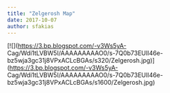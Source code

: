```yaml
---
title: "Zelgerosh Map"
date: 2017-10-07
author: sfakias
---
```


[![](https://3.bp.blogspot.com/-v3Ws5yA-
Cag/Wdi1tLVBW5I/AAAAAAAAAO0/s-7Q0b73EUIl46e-bz5wja3gc31j8VPxACLcBGAs/s320/Zelgerosh.jpg)](https://3.bp.blogspot.com/-v3Ws5yA-
Cag/Wdi1tLVBW5I/AAAAAAAAAO0/s-7Q0b73EUIl46e-bz5wja3gc31j8VPxACLcBGAs/s1600/Zelgerosh.jpg)



